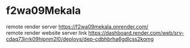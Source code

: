 # f2wa09Mekala
remote render server https://f2wa09mekala.onrender.com/    
remote render website server link https://dashboard.render.com/web/srv-cdaq73irrk09hipnm2l0/deploys/dep-cdbhbrha6gdlcss2komg
